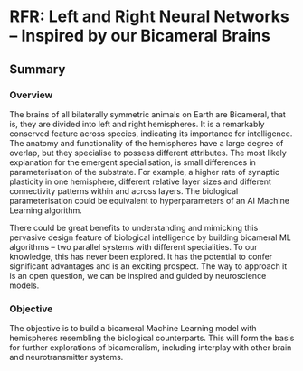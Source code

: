 # RFR: Left and Right Neural Networks – Inspired by our Bicameral Brains
## Summary
### Overview
The brains of all bilaterally symmetric animals on Earth are Bicameral, that is, they are divided into left and right hemispheres. It is a remarkably conserved feature across species, indicating its importance for intelligence. The anatomy and functionality of the hemispheres have a large degree of overlap, but they specialise to possess different attributes. The most likely explanation for the emergent specialisation, is small differences in parameterisation of the substrate. For example, a higher rate of synaptic plasticity in one hemisphere, different relative layer sizes and different connectivity patterns within and across layers. The biological parameterisation could be equivalent to hyperparameters of an AI Machine Learning algorithm.

There could be great benefits to understanding and mimicking this pervasive design feature of biological intelligence by building bicameral ML algorithms – two parallel systems with different specialities. To our knowledge, this has never been explored. It has the potential to confer significant advantages and is an exciting prospect. The way to approach it is an open question, we can be inspired and guided by neuroscience models.

### Objective
The objective is to build a bicameral Machine Learning model with hemispheres resembling the biological counterparts. This will form the basis for further explorations of bicameralism, including interplay with other brain and neurotransmitter systems.